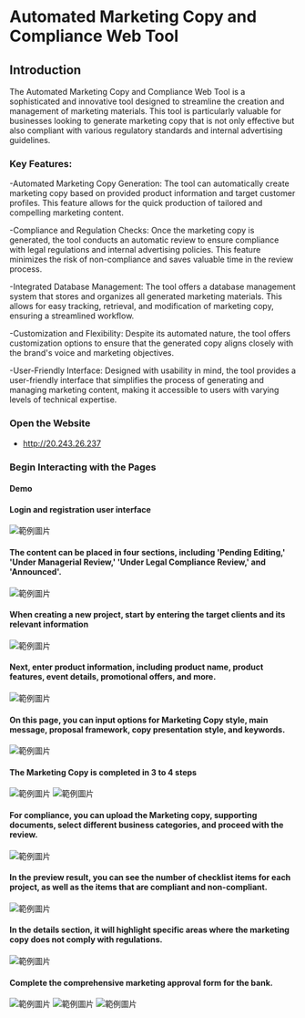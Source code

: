 # Automated Marketing Copy and Compliance Web Tool
## Introduction
The Automated Marketing Copy and Compliance Web Tool is a sophisticated and innovative tool designed to streamline the creation and management of marketing materials. This tool is particularly valuable for businesses looking to generate marketing copy that is not only effective but also compliant with various regulatory standards and internal advertising guidelines.

### Key Features:

-Automated Marketing Copy Generation: The tool can automatically create marketing copy based on provided product information and target customer profiles. This feature allows for the quick production of tailored and compelling marketing content.

-Compliance and Regulation Checks: Once the marketing copy is generated, the tool conducts an automatic review to ensure compliance with legal regulations and internal advertising policies. This feature minimizes the risk of non-compliance and saves valuable time in the review process.

-Integrated Database Management: The tool offers a database management system that stores and organizes all generated marketing materials. This allows for easy tracking, retrieval, and modification of marketing copy, ensuring a streamlined workflow.

-Customization and Flexibility: Despite its automated nature, the tool offers customization options to ensure that the generated copy aligns closely with the brand's voice and marketing objectives.

-User-Friendly Interface: Designed with usability in mind, the tool provides a user-friendly interface that simplifies the process of generating and managing marketing content, making it accessible to users with varying levels of technical expertise.

### Open the Website
- http://20.243.26.237

### Begin Interacting with the Pages
#### Demo
#### Login and registration user interface
![範例圖片](images/圖片1)
#### The content can be placed in four sections, including 'Pending Editing,' 'Under Managerial Review,' 'Under Legal Compliance Review,' and 'Announced'.
![範例圖片](images/圖片2)
#### When creating a new project, start by entering the target clients and its relevant information
![範例圖片](images/圖片3)
#### Next, enter product information, including product name, product features, event details, promotional offers, and more.
![範例圖片](images/圖片4)
#### On this page, you can input options for Marketing Copy style, main message, proposal framework, copy presentation style, and keywords.
![範例圖片](images/圖片5)
#### The Marketing Copy is completed in 3 to 4 steps
![範例圖片](images/圖片6)
![範例圖片](images/圖片7)
#### For compliance, you can upload the Marketing copy, supporting documents, select different business categories, and proceed with the review.
![範例圖片](images/圖片8)
#### In the preview result, you can see the number of checklist items for each project, as well as the items that are compliant and non-compliant.
![範例圖片](images/圖片9)
#### In the details section, it will highlight specific areas where the marketing copy does not comply with regulations.
![範例圖片](images/圖片10)
#### Complete the comprehensive marketing approval form for the bank.
![範例圖片](images/圖片11)
![範例圖片](images/圖片12)
![範例圖片](images/圖片13)
